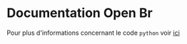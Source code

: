 # Documentation Open Br

Pour plus d'informations concernant le code `python` voir [ici](http://openbiometrics.org/docs/api_docs/python_api/)